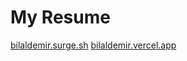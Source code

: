 # My Resume

[bilaldemir.surge.sh](https://bilaldemir.surge.sh)
[bilaldemir.vercel.app](https://bilaldemir.vercel.app)
